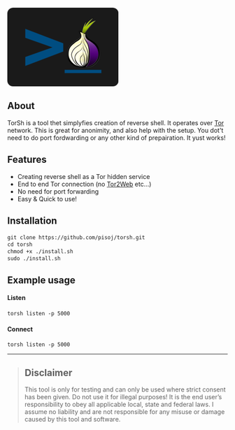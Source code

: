 ![TorSh Logo](./logo.png)

## About

TorSh is a tool thet simplyfies creation of reverse shell. It operates over  [Tor](https://www.torproject.org/) network. This is great for anonimity, and also help with the setup. You dot't need to do port fordwarding or any other kind of prepairation. It yust works!

</p>

## Features

+ Creating reverse shell as a Tor hidden service
+ End to end Tor connection (no [Tor2Web](https://www.tor2web.org/) etc...)
+ No need for port forwarding
+ Easy & Quick to use!


## Installation

```
git clone https://github.com/pisoj/torsh.git
cd torsh
chmod +x ./install.sh
sudo ./install.sh
```

## Example usage

#### Listen
```
torsh listen -p 5000
```

#### Connect
```
torsh listen -p 5000
```

---

> ## Disclaimer
> This tool is only for testing and can only be used where strict consent has been given. Do not use it for illegal purposes! It is the end user’s responsibility to obey all applicable local, state and federal laws. I assume no liability and are not responsible for any misuse or damage caused by this tool and software.